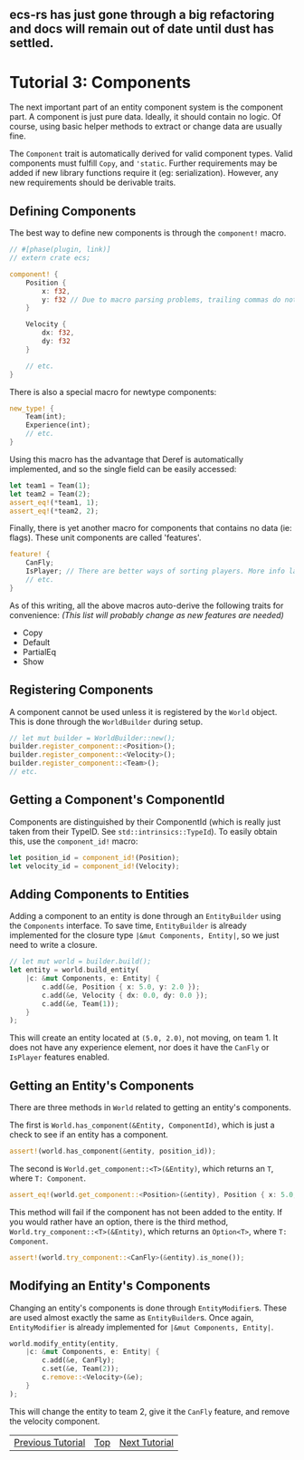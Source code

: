 ## ecs-rs has just gone through a big refactoring and docs will remain out of date until dust has settled.

Tutorial 3: Components
======================
The next important part of an entity component system is the component part.
A component is just pure data. Ideally, it should contain no logic. Of course,
using basic helper methods to extract or change data are usually fine.

The `Component` trait is automatically derived for valid component types.
Valid components must fulfill `Copy`, and `'static`. Further requirements may
be added if new library functions require it (eg: serialization). However, any
new requirements should be derivable traits.

## Defining Components

The best way to define new components is through the `component!` macro.
```rust
// #[phase(plugin, link)]
// extern crate ecs;

component! {
    Position {
        x: f32,
        y: f32 // Due to macro parsing problems, trailing commas do not work.
    }

    Velocity {
        dx: f32,
        dy: f32
    }

    // etc.
}
```
There is also a special macro for newtype components:
```rust
new_type! {
    Team(int);
    Experience(int);
    // etc.
}
```
Using this macro has the advantage that Deref is automatically implemented,
and so the single field can be easily accessed:
```rust
let team1 = Team(1);
let team2 = Team(2);
assert_eq!(*team1, 1);
assert_eq!(*team2, 2);
```
Finally, there is yet another macro for components that contains no data (ie:
flags). These unit components are called 'features'.
```rust
feature! {
    CanFly;
    IsPlayer; // There are better ways of sorting players. More info later.
    // etc.
}
```
As of this writing, all the above macros auto-derive the following traits for
convenience:
_(This list will probably change as new features are needed)_
- Copy
- Default
- PartialEq
- Show

## Registering Components

A component cannot be used unless it is registered by the `World` object. This
is done through the `WorldBuilder` during setup.
```rust
// let mut builder = WorldBuilder::new();
builder.register_component::<Position>();
builder.register_component::<Velocity>();
builder.register_component::<Team>();
// etc.
```

## Getting a Component's ComponentId

Components are distinguished by their ComponentId (which is really just taken
from their TypeID. See `std::intrinsics::TypeId`). To easily obtain this, use
the `component_id!` macro:
```rust
let position_id = component_id!(Position);
let velocity_id = component_id!(Velocity);
```

## Adding Components to Entities

Adding a component to an entity is done through an `EntityBuilder` using the
`Components` interface. To save time, `EntityBuilder` is already implemented
for the closure type `|&mut Components, Entity|`, so we just need to write a
closure.
```rust
// let mut world = builder.build();
let entity = world.build_entity(
    |c: &mut Components, e: Entity| {
        c.add(&e, Position { x: 5.0, y: 2.0 });
        c.add(&e, Velocity { dx: 0.0, dy: 0.0 });
        c.add(&e, Team(1));
    }
);
```
This will create an entity located at `(5.0, 2.0)`, not moving, on team 1.
It does not have any experience element, nor does it have the `CanFly` or
`IsPlayer` features enabled.

## Getting an Entity's Components

There are three methods in `World` related to getting an entity's components.

The first is `World.has_component(&Entity, ComponentId)`, which is just a
check to see if an entity has a component.
```rust
assert!(world.has_component(&entity, position_id));
```
The second is `World.get_component::<T>(&Entity)`, which returns an
`T`, where `T: Component`.
```rust
assert_eq!(world.get_component::<Position>(&entity), Position { x: 5.0, y: 2.0 });
```
This method will fail if the component has not been added to the entity. If you would rather have an option, there is the third method, `World.try_component::<T>(&Entity)`, which returns an
`Option<T>`, where `T: Component`.
```rust
assert!(world.try_component::<CanFly>(&entity).is_none());
```

## Modifying an Entity's Components

Changing an entity's components is done through `EntityModifier`s. These are
used almost exactly the same as `EntityBuilder`s. Once again, `EntityModifier`
is already implemented for `|&mut Components, Entity|`.
```rust
world.modify_entity(entity,
    |c: &mut Components, e: Entity| {
        c.add(&e, CanFly);
        c.set(&e, Team(2));
        c.remove::<Velocity>(&e);
    }
);
```
This will change the entity to team 2, give it the `CanFly` feature, and
remove the velocity component.


<table style="width:100%">
<tr>
<td style="text-align:left"><a href="tutorial2.md">Previous Tutorial</a></td>
<td style="text-align:center"><a href="tutorials.md">Top</a></td>
<td style="text-align:right"><a href="tutorial4.md">Next Tutorial</a></td>
</tr>
</table>
